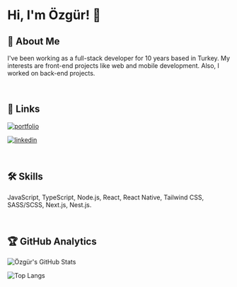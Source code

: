 
# Hi, I'm Özgür! 👋

## 🚀 About Me
I've been working as a full-stack developer for 10 years based in Turkey. My interests are front-end projects like web and mobile development. Also, I worked on back-end projects.

<br />

## 🔗 Links
[![portfolio](https://img.shields.io/badge/my_portfolio-000?style=for-the-badge&logo=ko-fi&logoColor=white)](https://ozgursagiroglu.com/)

[![linkedin](https://img.shields.io/badge/linkedin-0A66C2?style=for-the-badge&logo=linkedin&logoColor=white)](https://www.linkedin.com/in/ozgursagiroglu/)

<br />


## 🛠 Skills
JavaScript, TypeScript, Node.js, React, React Native, Tailwind CSS, SASS/SCSS, Next.js, Nest.js.

<br />


## 🏆 GitHub Analytics

![Özgür's GitHub Stats](https://github-readme-stats.vercel.app/api?username=ozgursagiroglu&show_icons=true&theme=onedark&include_all_commits=true&count_private=true)

![Top Langs](https://github-readme-stats.vercel.app/api/top-langs/?username=ozgursagiroglu&layout=compact&theme=onedark&langs_count=6&include_all_commits=true&hide=java,C%2B%2B,Objective-C%2B%2B,Objective-C,Makefile,Ruby,Starlark,Shell)